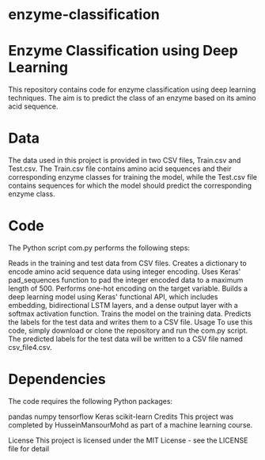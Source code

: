 # enzyme-classification
# Enzyme Classification using Deep Learning
This repository contains code for enzyme classification using deep learning techniques. The aim is to predict the class of an enzyme based on its amino acid sequence.

# Data
The data used in this project is provided in two CSV files, Train.csv and Test.csv. The Train.csv file contains amino acid sequences and their corresponding enzyme classes for training the model, while the Test.csv file contains sequences for which the model should predict the corresponding enzyme class.

# Code
The Python script com.py performs the following steps:

Reads in the training and test data from CSV files.
Creates a dictionary to encode amino acid sequence data using integer encoding.
Uses Keras' pad_sequences function to pad the integer encoded data to a maximum length of 500.
Performs one-hot encoding on the target variable.
Builds a deep learning model using Keras' functional API, which includes embedding, bidirectional LSTM layers, and a dense output layer with a softmax activation function.
Trains the model on the training data.
Predicts the labels for the test data and writes them to a CSV file.
Usage
To use this code, simply download or clone the repository and run the com.py script. The predicted labels for the test data will be written to a CSV file named csv_file4.csv.

# Dependencies
The code requires the following Python packages:

pandas
numpy
tensorflow
Keras
scikit-learn
Credits
This project was completed by HusseinMansourMohd as part of a machine learning course.

License
This project is licensed under the MIT License - see the LICENSE file for detail
